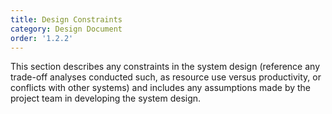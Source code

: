 ```yaml
---
title: Design Constraints
category: Design Document
order: '1.2.2'
---
```


This section describes any constraints in the system design (reference any trade-off analyses conducted such, as resource use versus productivity, or conflicts with other systems) and includes any assumptions made by the project team in developing the system design.
